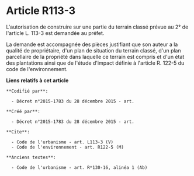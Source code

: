 # Article R113-3

L'autorisation de construire sur une partie du terrain classé prévue au 2° de l'article L. 113-3 est demandée au préfet. 

La demande est accompagnée des pièces justifiant que son auteur a la qualité de propriétaire, d'un plan de situation du
terrain classé, d'un plan parcellaire de la propriété dans laquelle ce terrain est compris et d'un état des plantations ainsi
que de l'étude d'impact définie à l'article R. 122-5 du code de l'environnement.

**Liens relatifs à cet article**

	**Codifié par**:

	  - Décret n°2015-1783 du 28 décembre 2015 - art.

	**Créé par**:

	  - Décret n°2015-1783 du 28 décembre 2015 - art.

	**Cite**:

	  - Code de l'urbanisme - art. L113-3 (V)
	  - Code de l'environnement - art. R122-5 (M)

	**Anciens textes**:

	  - Code de l'urbanisme - art. R*130-16, alinéa 1 (Ab)
